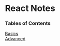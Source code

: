 # React Notes

### Tables of Contents

[Basics](#basics)  
[Advanced](#advanced)

<a name="basics"/>

<a name="advanced"/>
